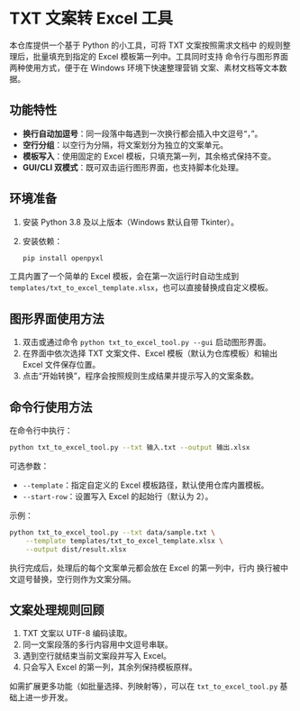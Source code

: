 # TXT 文案转 Excel 工具

本仓库提供一个基于 Python 的小工具，可将 TXT 文案按照需求文档中
的规则整理后，批量填充到指定的 Excel 模板第一列中。工具同时支持
命令行与图形界面两种使用方式，便于在 Windows 环境下快速整理营销
文案、素材文档等文本数据。

## 功能特性

- **换行自动加逗号**：同一段落中每遇到一次换行都会插入中文逗号“，”。
- **空行分组**：以空行为分隔，将文案划分为独立的文案单元。
- **模板写入**：使用固定的 Excel 模板，只填充第一列，其余格式保持不变。
- **GUI/CLI 双模式**：既可双击运行图形界面，也支持脚本化处理。

## 环境准备

1. 安装 Python 3.8 及以上版本（Windows 默认自带 Tkinter）。
2. 安装依赖：

   ```bash
   pip install openpyxl
   ```

工具内置了一个简单的 Excel 模板，会在第一次运行时自动生成到
`templates/txt_to_excel_template.xlsx`，也可以直接替换成自定义模板。

## 图形界面使用方法

1. 双击或通过命令 `python txt_to_excel_tool.py --gui` 启动图形界面。
2. 在界面中依次选择 TXT 文案文件、Excel 模板（默认为仓库模板）和输出
   Excel 文件保存位置。
3. 点击“开始转换”，程序会按照规则生成结果并提示写入的文案条数。

## 命令行使用方法

在命令行中执行：

```bash
python txt_to_excel_tool.py --txt 输入.txt --output 输出.xlsx
```

可选参数：

- `--template`：指定自定义的 Excel 模板路径，默认使用仓库内置模板。
- `--start-row`：设置写入 Excel 的起始行（默认为 2）。

示例：

```bash
python txt_to_excel_tool.py --txt data/sample.txt \
    --template templates/txt_to_excel_template.xlsx \
    --output dist/result.xlsx
```

执行完成后，处理后的每个文案单元都会放在 Excel 的第一列中，行内
换行被中文逗号替换，空行则作为文案分隔。

## 文案处理规则回顾

1. TXT 文案以 UTF-8 编码读取。
2. 同一文案段落的多行内容用中文逗号串联。
3. 遇到空行就结束当前文案段并写入 Excel。
4. 只会写入 Excel 的第一列，其余列保持模板原样。

如需扩展更多功能（如批量选择、列映射等），可以在 `txt_to_excel_tool.py`
基础上进一步开发。

